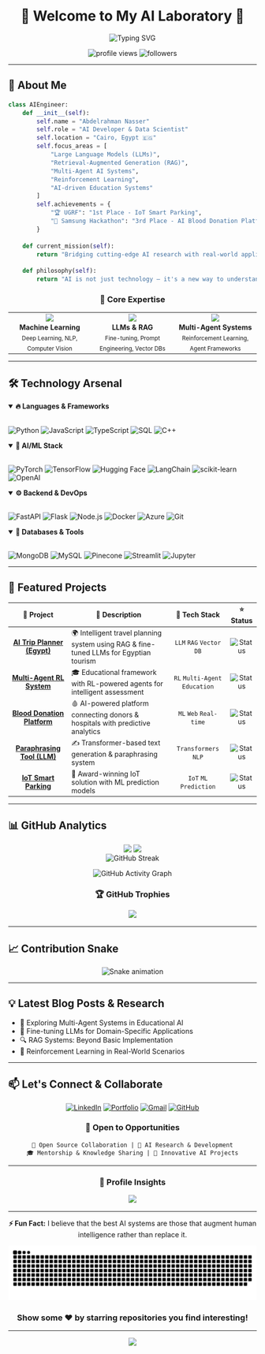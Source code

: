 <div align="center">

# 🌟 Welcome to My AI Laboratory 🌟

<img src="https://readme-typing-svg.herokuapp.com?font=Fira+Code&size=32&duration=2800&pause=2000&color=00D9FF&center=true&vCenter=true&width=600&lines=Hi%2C+I'm+Abdelrahman+Nasser+%F0%9F%91%8B;AI+Developer+%26+Data+Scientist;LLM+%7C+RAG+%7C+Multi-Agent+Systems;Building+the+Future+with+AI+%F0%9F%9A%80" alt="Typing SVG" />

<p align="center">
  <img src="https://komarev.com/ghpvc/?username=Abdelrahmannasser139&label=Profile%20views&color=0e75b6&style=flat" alt="profile views" />
  <img src="https://img.shields.io/github/followers/Abdelrahmannasser139?label=Followers&style=social" alt="followers" />
</p>

</div>

---

## 🚀 About Me

```python
class AIEngineer:
    def __init__(self):
        self.name = "Abdelrahman Nasser"
        self.role = "AI Developer & Data Scientist"
        self.location = "Cairo, Egypt 🇪🇬"
        self.focus_areas = [
            "Large Language Models (LLMs)",
            "Retrieval-Augmented Generation (RAG)",
            "Multi-Agent AI Systems",
            "Reinforcement Learning",
            "AI-driven Education Systems"
        ]
        self.achievements = {
            "🏆 UGRF": "1st Place - IoT Smart Parking",
            "🥉 Samsung Hackathon": "3rd Place - AI Blood Donation Platform"
        }
    
    def current_mission(self):
        return "Bridging cutting-edge AI research with real-world applications"
    
    def philosophy(self):
        return "AI is not just technology — it's a new way to understand intelligence itself"
```

<div align="center">

### 🎯 Core Expertise

<table>
<tr>
<td align="center" width="33%">
<img src="https://img.icons8.com/fluency/96/000000/brain.png" width="50"/>
<br><b>Machine Learning</b>
<br><sub>Deep Learning, NLP, Computer Vision</sub>
</td>
<td align="center" width="33%">
<img src="https://img.icons8.com/fluency/96/000000/chatbot.png" width="50"/>
<br><b>LLMs & RAG</b>
<br><sub>Fine-tuning, Prompt Engineering, Vector DBs</sub>
</td>
<td align="center" width="33%">
<img src="https://img.icons8.com/fluency/96/000000/artificial-intelligence.png" width="50"/>
<br><b>Multi-Agent Systems</b>
<br><sub>Reinforcement Learning, Agent Frameworks</sub>
</td>
</tr>
</table>

</div>

---

## 🛠️ Technology Arsenal

<details open>
<summary><b>🔥 Languages & Frameworks</b></summary>
<br>

![Python](https://img.shields.io/badge/Python-3776AB?style=for-the-badge&logo=python&logoColor=white)
![JavaScript](https://img.shields.io/badge/JavaScript-F7DF1E?style=for-the-badge&logo=javascript&logoColor=black)
![TypeScript](https://img.shields.io/badge/TypeScript-007ACC?style=for-the-badge&logo=typescript&logoColor=white)
![SQL](https://img.shields.io/badge/SQL-4479A1?style=for-the-badge&logo=postgresql&logoColor=white)
![C++](https://img.shields.io/badge/C++-00599C?style=for-the-badge&logo=cplusplus&logoColor=white)

</details>

<details open>
<summary><b>🤖 AI/ML Stack</b></summary>
<br>

![PyTorch](https://img.shields.io/badge/PyTorch-EE4C2C?style=for-the-badge&logo=pytorch&logoColor=white)
![TensorFlow](https://img.shields.io/badge/TensorFlow-FF6F00?style=for-the-badge&logo=tensorflow&logoColor=white)
![Hugging Face](https://img.shields.io/badge/🤗_Transformers-FFD21E?style=for-the-badge)
![LangChain](https://img.shields.io/badge/🦜_LangChain-121212?style=for-the-badge)
![scikit-learn](https://img.shields.io/badge/scikit--learn-F7931E?style=for-the-badge&logo=scikit-learn&logoColor=white)
![OpenAI](https://img.shields.io/badge/OpenAI-412991?style=for-the-badge&logo=openai&logoColor=white)

</details>

<details open>
<summary><b>⚙️ Backend & DevOps</b></summary>
<br>

![FastAPI](https://img.shields.io/badge/FastAPI-009688?style=for-the-badge&logo=fastapi&logoColor=white)
![Flask](https://img.shields.io/badge/Flask-000000?style=for-the-badge&logo=flask&logoColor=white)
![Node.js](https://img.shields.io/badge/Node.js-339933?style=for-the-badge&logo=node.js&logoColor=white)
![Docker](https://img.shields.io/badge/Docker-2496ED?style=for-the-badge&logo=docker&logoColor=white)
![Azure](https://img.shields.io/badge/Azure-0078D4?style=for-the-badge&logo=microsoftazure&logoColor=white)
![Git](https://img.shields.io/badge/Git-F05032?style=for-the-badge&logo=git&logoColor=white)

</details>

<details open>
<summary><b>💾 Databases & Tools</b></summary>
<br>

![MongoDB](https://img.shields.io/badge/MongoDB-47A248?style=for-the-badge&logo=mongodb&logoColor=white)
![MySQL](https://img.shields.io/badge/MySQL-4479A1?style=for-the-badge&logo=mysql&logoColor=white)
![Pinecone](https://img.shields.io/badge/Pinecone-000000?style=for-the-badge)
![Streamlit](https://img.shields.io/badge/Streamlit-FF4B4B?style=for-the-badge&logo=streamlit&logoColor=white)
![Jupyter](https://img.shields.io/badge/Jupyter-F37626?style=for-the-badge&logo=jupyter&logoColor=white)

</details>

---

## 🎨 Featured Projects

<div align="center">

| 🚀 Project | 📝 Description | 🔧 Tech Stack | ⭐ Status |
|:----------:|----------------|:-------------:|:---------:|
| **[AI Trip Planner (Egypt)](https://github.com/Abdelrahmannasser139/AI-Trip-Planner)** | 🌍 Intelligent travel planning system using RAG & fine-tuned LLMs for Egyptian tourism | `LLM` `RAG` `Vector DB` | ![Status](https://img.shields.io/badge/Active-success) |
| **[Multi-Agent RL System](https://github.com/Abdelrahmannasser139/Multi-Agent-RL-Educational-System)** | 🎓 Educational framework with RL-powered agents for intelligent assessment | `RL` `Multi-Agent` `Education` | ![Status](https://img.shields.io/badge/Active-success) |
| **[Blood Donation Platform](https://github.com/Abdelrahmannasser139/Blood-Donation-Platform)** | 🩸 AI-powered platform connecting donors & hospitals with predictive analytics | `ML` `Web` `Real-time` | ![Status](https://img.shields.io/badge/Completed-blue) |
| **[Paraphrasing Tool (LLM)](https://github.com/Abdelrahmannasser139/Paraphrasing_Tool_LLM)** | ✍️ Transformer-based text generation & paraphrasing system | `Transformers` `NLP` | ![Status](https://img.shields.io/badge/Active-success) |
| **[IoT Smart Parking](https://github.com/Abdelrahmannasser139/Smart-Parking-System)** | 🚗 Award-winning IoT solution with ML prediction models | `IoT` `ML` `Prediction` | ![Status](https://img.shields.io/badge/Awarded-yellow) |

</div>

---

## 📊 GitHub Analytics

<div align="center">

<img height="180em" src="https://github-readme-stats.vercel.app/api?username=Abdelrahmannasser139&show_icons=true&theme=radical&include_all_commits=true&count_private=true&hide_border=true&bg_color=0D1117&title_color=00D9FF&icon_color=00D9FF&text_color=FFFFFF"/>
<img height="180em" src="https://github-readme-stats.vercel.app/api/top-langs/?username=Abdelrahmannasser139&layout=compact&theme=radical&hide_border=true&bg_color=0D1117&title_color=00D9FF&text_color=FFFFFF"/>

</div>

<div align="center">

<img src="https://github-readme-streak-stats.herokuapp.com/?user=Abdelrahmannasser139&theme=radical&hide_border=true&background=0D1117&stroke=00D9FF&ring=00D9FF&fire=FF6B35&currStreakLabel=00D9FF" alt="GitHub Streak"/>

</div>

<div align="center">

![GitHub Activity Graph](https://github-readme-activity-graph.vercel.app/graph?username=Abdelrahmannasser139&theme=react-dark&hide_border=true&area=true&bg_color=0D1117&color=00D9FF&line=00D9FF&point=FFFFFF)

</div>

<div align="center">

### 🏆 GitHub Trophies

![](https://github-profile-trophy.vercel.app/?username=Abdelrahmannasser139&theme=radical&no-frame=true&no-bg=true&margin-w=4&row=2&column=4)

</div>

---

## 📈 Contribution Snake

<div align="center">

![Snake animation](https://raw.githubusercontent.com/Abdelrahmannasser139/Abdelrahmannasser139/output/github-contribution-grid-snake-dark.svg)

</div>

---

## 💡 Latest Blog Posts & Research

<!-- BLOG-POST-LIST:START -->
- 🧠 Exploring Multi-Agent Systems in Educational AI
- 🤖 Fine-tuning LLMs for Domain-Specific Applications
- 🔍 RAG Systems: Beyond Basic Implementation
- 🎯 Reinforcement Learning in Real-World Scenarios
<!-- BLOG-POST-LIST:END -->

---

## 📫 Let's Connect & Collaborate

<div align="center">

[![LinkedIn](https://img.shields.io/badge/LinkedIn-0077B5?style=for-the-badge&logo=linkedin&logoColor=white)](https://www.linkedin.com/in/abdelrahman-nasser139)
[![Portfolio](https://img.shields.io/badge/Portfolio-FF5722?style=for-the-badge&logo=google-chrome&logoColor=white)](https://abdelrahmannasser139.github.io/portfolio/)
[![Gmail](https://img.shields.io/badge/Gmail-D14836?style=for-the-badge&logo=gmail&logoColor=white)](mailto:abdelrahmannasser139@gmail.com)
[![GitHub](https://img.shields.io/badge/GitHub-100000?style=for-the-badge&logo=github&logoColor=white)](https://github.com/Abdelrahmannasser139)

</div>

<div align="center">

### 💬 Open to Opportunities

```
🤝 Open Source Collaboration | 💼 AI Research & Development
🎓 Mentorship & Knowledge Sharing | 🚀 Innovative AI Projects
```

</div>

---

<div align="center">

### 🌟 Profile Insights

![](https://hit.yhype.me/github/profile?user_id=Abdelrahmannasser139)

</div>

---

<div align="center">

**⚡ Fun Fact:** I believe that the best AI systems are those that augment human intelligence rather than replace it.

<img src="https://raw.githubusercontent.com/Platane/snk/output/github-contribution-grid-snake-dark.svg" alt="Snake animation" />

### Show some ❤️ by starring repositories you find interesting!

</div>

---

<div align="center">
  <img src="https://capsule-render.vercel.app/api?type=waving&color=gradient&customColorList=6,11,20&height=100&section=footer&animation=twinkling"/>
</div>
